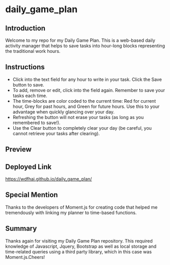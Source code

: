 # daily_game_plan

## Introduction

Welcome to my repo for my Daily Game Plan. This is a web-based daily activity manager that helps to save tasks into hour-long blocks representing the traditional work hours.

## Instructions

- Click into the text field for any hour to write in your task. Click the Save button to save.
- To add, remove or edit, click into the field again. Remember to save your tasks each time.
- The time-blocks are color coded to the current time: Red for current hour, Grey for past hours, and Green for future hours. Use this to your advantage when quickly glancing over your day.
- Refreshing the button will not erase your tasks (as long as you remembered to save!).
- Use the Clear button to completely clear your day (be careful, you cannot retrieve your tasks after clearing).

## Preview

## Deployed Link

https://wdfhai.github.io/daily_game_plan/

## Special Mention

Thanks to the developers of Moment.js for creating code that helped me tremendously with linking my planner to time-based functions.

## Summary

Thanks again for visiting my Daily Game Plan repository. This required knowledge of Javascript, Jquery, Bootstrap as well as local storage and time-related queries using a third party library, which in this case was Moment.js.Cheers!
